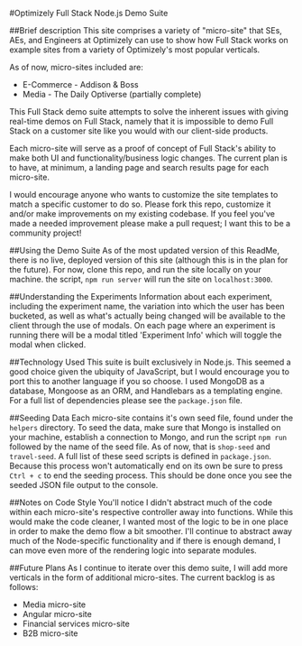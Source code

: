#Optimizely Full Stack Node.js Demo Suite

##Brief description
This site comprises a variety of "micro-site" that SEs, AEs, and Engineers at Optimizely can use to show how Full Stack works on example sites from a variety of Optimizely's most popular verticals.

As of now, micro-sites included are:
* E-Commerce - Addison & Boss
* Media - The Daily Optiverse (partially complete)

This Full Stack demo suite attempts to solve the inherent issues with giving real-time demos on Full Stack, namely that it is impossible to demo Full Stack on a customer site like you would with our client-side products.

Each micro-site will serve as a proof of concept of Full Stack's ability to make both UI and functionality/business logic changes.  The current plan is to have, at minimum, a landing page and search results page for each micro-site.

I would encourage anyone who wants to customize the site templates to match a specific customer to do so.  Please fork this repo, customize it and/or make improvements on my existing codebase. If you feel you've made a needed improvement please make a pull request; I want this to be a community project!


##Using the Demo Suite
As of the most updated version of this ReadMe, there is no live, deployed version of this site (although this is in the plan for the future). For now, clone this repo, and run the site locally on your machine. the script, ```npm run server``` will run the site on ```localhost:3000```.

##Understanding the Experiments
Information about each experiment, including the experiment name, the variation into which the user has been bucketed, as well as what's actually being changed will be available to the client through the use of modals.  On each page where an experiment is running there will be a modal titled 'Experiment Info' which will toggle the modal when clicked.

##Technology Used
This suite is built exclusively in Node.js.  This seemed a good choice given the ubiquity of JavaScript, but I would encourage you to port this to another language if you so choose.  I used MongoDB as a database, Mongoose as an ORM, and Handlebars as a templating engine.  For a full list of dependencies please see the ```package.json``` file.

##Seeding Data
Each micro-site contains it's own seed file, found under the ```helpers``` directory. To seed the data, make sure that Mongo is installed on your machine, establish a connection to Mongo, and run the script ```npm run``` followed by the name of the seed file. As of now, that is ```shop-seed``` and ```travel-seed```.  A full list of these seed scripts is defined in ```package.json```. Because this process won't automatically end on its own be sure to press ```Ctrl + c``` to end the seeding process.  This should be done once you see the seeded JSON file output to the console.

##Notes on Code Style
You'll notice I didn't abstract much of the code within each micro-site's respective controller away into functions.  While this would make the code cleaner, I wanted most of the logic to be in one place in order to make the demo flow a bit smoother. I'll continue to abstract away much of the Node-specific functionality and if there is enough demand, I can move even more of the rendering logic into separate modules. 

##Future Plans
As I continue to iterate over this demo suite, I will add more verticals in the form of additional micro-sites.  The current backlog is as follows:
* Media micro-site
* Angular micro-site
* Financial services micro-site
* B2B micro-site
